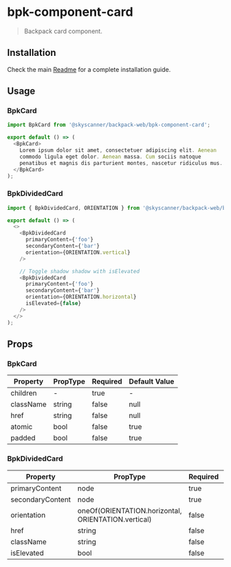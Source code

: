 # bpk-component-card

> Backpack card component.

## Installation

Check the main [Readme](https://github.com/skyscanner/backpack#usage) for a complete installation guide.

## Usage

### BpkCard

```js
import BpkCard from '@skyscanner/backpack-web/bpk-component-card';

export default () => (
  <BpkCard>
    Lorem ipsum dolor sit amet, consectetuer adipiscing elit. Aenean
    commodo ligula eget dolor. Aenean massa. Cum sociis natoque
    penatibus et magnis dis parturient montes, nascetur ridiculus mus.
  </BpkCard>
);
```

### BpkDividedCard

```js
import { BpkDividedCard, ORIENTATION } from '@skyscanner/backpack-web/bpk-component-card';

export default () => (
  <>
    <BpkDividedCard
      primaryContent={'foo'}
      secondaryContent={'bar'}
      orientation={ORIENTATION.vertical}
    />

    // Toggle shadow shadow with isElevated
    <BpkDividedCard
      primaryContent={'foo'}
      secondaryContent={'bar'}
      orientation={ORIENTATION.horizontal}
      isElevated={false}
    />
  </>
);
```

## Props

### BpkCard

| Property  | PropType | Required | Default Value |
| --------- | -------- | -------- | ------------- |
| children  | -        | true     | -             |
| className | string   | false    | null          |
| href      | string   | false    | null          |
| atomic    | bool     | false    | true          |
| padded    | bool     | false    | true          |

### BpkDividedCard

| Property  | PropType | Required | Default Value |
| --------- | -------- | -------- | ------------- |
| primaryContent | node   | true    | -          |
| secondaryContent | node   | true    | -          |
| orientation | oneOf(ORIENTATION.horizontal, ORIENTATION.vertical)    | false    | ORIENTATION.horizontal          |
| href | string   | false    | null          |
| className | string   | false    | null          |
| isElevated | bool   | false    | true          |
